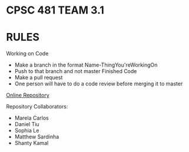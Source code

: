 # CPSC 481 TEAM 3.1 #

# RULES #
Working on Code
* Make a branch in the format Name-ThingYou'reWorkingOn
* Push to that branch and not master
Finished Code
* Make a pull request
* One person will have to do a code review before merging it to master


[Online Repository](https://cpsc481fall2019.github.io/)

Repository Collaborators:
* Marela Carlos
* Daniel Tiu
* Sophia Le
* Matthew Sardinha 
* Shanty Kamal

